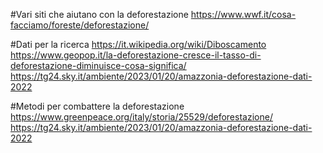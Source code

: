 #Vari siti che aiutano con la deforestazione
https://www.wwf.it/cosa-facciamo/foreste/deforestazione/        

#Dati per la ricerca
https://it.wikipedia.org/wiki/Diboscamento                     
https://www.geopop.it/la-deforestazione-cresce-il-tasso-di-deforestazione-diminuisce-cosa-significa/ 
https://tg24.sky.it/ambiente/2023/01/20/amazzonia-deforestazione-dati-2022

#Metodi per combattere la deforestazione
https://www.greenpeace.org/italy/storia/25529/deforestazione/   
https://tg24.sky.it/ambiente/2023/01/20/amazzonia-deforestazione-dati-2022

